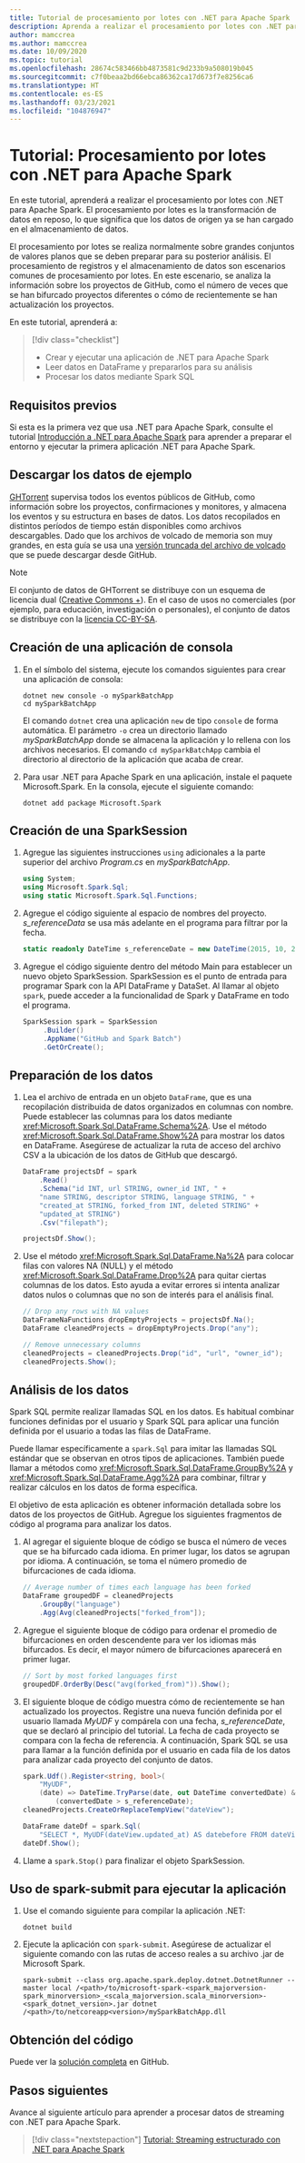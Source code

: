 ```yaml
---
title: Tutorial de procesamiento por lotes con .NET para Apache Spark
description: Aprenda a realizar el procesamiento por lotes con .NET para Apache Spark.
author: mamccrea
ms.author: mamccrea
ms.date: 10/09/2020
ms.topic: tutorial
ms.openlocfilehash: 28674c583466bb4873581c9d233b9a508019b045
ms.sourcegitcommit: c7f0beaa2bd66ebca86362ca17d673f7e8256ca6
ms.translationtype: HT
ms.contentlocale: es-ES
ms.lasthandoff: 03/23/2021
ms.locfileid: "104876947"
---
```

# <a name="tutorial-do-batch-processing-with-net-for-apache-spark"></a>Tutorial: Procesamiento por lotes con .NET para Apache Spark

En este tutorial, aprenderá a realizar el procesamiento por lotes con .NET para Apache Spark. El procesamiento por lotes es la transformación de datos en reposo, lo que significa que los datos de origen ya se han cargado en el almacenamiento de datos.

El procesamiento por lotes se realiza normalmente sobre grandes conjuntos de valores planos que se deben preparar para su posterior análisis. El procesamiento de registros y el almacenamiento de datos son escenarios comunes de procesamiento por lotes. En este escenario, se analiza la información sobre los proyectos de GitHub, como el número de veces que se han bifurcado proyectos diferentes o cómo de recientemente se han actualización los proyectos.

En este tutorial, aprenderá a:

> [!div class="checklist"]
>
> * Crear y ejecutar una aplicación de .NET para Apache Spark
> * Leer datos en DataFrame y prepararlos para su análisis
> * Procesar los datos mediante Spark SQL

## <a name="prerequisites"></a>Requisitos previos

Si esta es la primera vez que usa .NET para Apache Spark, consulte el tutorial [Introducción a .NET para Apache Spark](get-started.md) para aprender a preparar el entorno y ejecutar la primera aplicación .NET para Apache Spark.

## <a name="download-the-sample-data"></a>Descargar los datos de ejemplo

[GHTorrent](http://ghtorrent.org/) supervisa todos los eventos públicos de GitHub, como información sobre los proyectos, confirmaciones y monitores, y almacena los eventos y su estructura en bases de datos. Los datos recopilados en distintos períodos de tiempo están disponibles como archivos descargables. Dado que los archivos de volcado de memoria son muy grandes, en esta guía se usa una [versión truncada del archivo de volcado](https://github.com/dotnet/spark/tree/main/examples/Microsoft.Spark.CSharp.Examples/Sql/Batch/projects_smaller.csv) que se puede descargar desde GitHub.

> [!NOTE]
> El conjunto de datos de GHTorrent se distribuye con un esquema de licencia dual ([Creative Commons +](https://wiki.creativecommons.org/wiki/CCPlus)). En el caso de usos no comerciales (por ejemplo, para educación, investigación o personales), el conjunto de datos se distribuye con la [licencia CC-BY-SA](https://creativecommons.org/licenses/by-sa/4.0/).

## <a name="create-a-console-application"></a>Creación de una aplicación de consola

1. En el símbolo del sistema, ejecute los comandos siguientes para crear una aplicación de consola:

   ```dotnetcli
   dotnet new console -o mySparkBatchApp
   cd mySparkBatchApp
   ```

   El comando `dotnet` crea una aplicación `new` de tipo `console` de forma automática. El parámetro `-o` crea un directorio llamado *mySparkBatchApp* donde se almacena la aplicación y lo rellena con los archivos necesarios. El comando `cd mySparkBatchApp` cambia el directorio al directorio de la aplicación que acaba de crear.

1. Para usar .NET para Apache Spark en una aplicación, instale el paquete Microsoft.Spark. En la consola, ejecute el siguiente comando:

   ```dotnetcli
   dotnet add package Microsoft.Spark
   ```

## <a name="create-a-sparksession"></a>Creación de una SparkSession

1. Agregue las siguientes instrucciones `using` adicionales a la parte superior del archivo *Program.cs* en *mySparkBatchApp*.

   ```csharp
   using System;
   using Microsoft.Spark.Sql;
   using static Microsoft.Spark.Sql.Functions;
   ```

1. Agregue el código siguiente al espacio de nombres del proyecto. *s_referenceData* se usa más adelante en el programa para filtrar por la fecha.

   ```csharp
   static readonly DateTime s_referenceDate = new DateTime(2015, 10, 20);
   ```

1. Agregue el código siguiente dentro del método Main para establecer un nuevo objeto SparkSession. SparkSession es el punto de entrada para programar Spark con la API DataFrame y DataSet. Al llamar al objeto `spark`, puede acceder a la funcionalidad de Spark y DataFrame en todo el programa.

   ```csharp
   SparkSession spark = SparkSession
        .Builder()
        .AppName("GitHub and Spark Batch")
        .GetOrCreate();
   ```

## <a name="prepare-the-data"></a>Preparación de los datos

1. Lea el archivo de entrada en un objeto `DataFrame`, que es una recopilación distribuida de datos organizados en columnas con nombre. Puede establecer las columnas para los datos mediante <xref:Microsoft.Spark.Sql.DataFrame.Schema%2A>. Use el método <xref:Microsoft.Spark.Sql.DataFrame.Show%2A> para mostrar los datos en DataFrame. Asegúrese de actualizar la ruta de acceso del archivo CSV a la ubicación de los datos de GitHub que descargó.

   ```csharp
   DataFrame projectsDf = spark
       .Read()
       .Schema("id INT, url STRING, owner_id INT, " +
       "name STRING, descriptor STRING, language STRING, " +
       "created_at STRING, forked_from INT, deleted STRING" +
       "updated_at STRING")
       .Csv("filepath");

   projectsDf.Show();
   ```

1. Use el método <xref:Microsoft.Spark.Sql.DataFrame.Na%2A> para colocar filas con valores NA (NULL) y el método <xref:Microsoft.Spark.Sql.DataFrame.Drop%2A> para quitar ciertas columnas de los datos. Esto ayuda a evitar errores si intenta analizar datos nulos o columnas que no son de interés para el análisis final.

   ```csharp
   // Drop any rows with NA values
   DataFrameNaFunctions dropEmptyProjects = projectsDf.Na();
   DataFrame cleanedProjects = dropEmptyProjects.Drop("any");

   // Remove unnecessary columns
   cleanedProjects = cleanedProjects.Drop("id", "url", "owner_id");
   cleanedProjects.Show();
   ```

## <a name="analyze-the-data"></a>Análisis de los datos

Spark SQL permite realizar llamadas SQL en los datos. Es habitual combinar funciones definidas por el usuario y Spark SQL para aplicar una función definida por el usuario a todas las filas de DataFrame.

Puede llamar específicamente a `spark.Sql` para imitar las llamadas SQL estándar que se observan en otros tipos de aplicaciones. También puede llamar a métodos como <xref:Microsoft.Spark.Sql.DataFrame.GroupBy%2A> y <xref:Microsoft.Spark.Sql.DataFrame.Agg%2A> para combinar, filtrar y realizar cálculos en los datos de forma específica.

El objetivo de esta aplicación es obtener información detallada sobre los datos de los proyectos de GitHub. Agregue los siguientes fragmentos de código al programa para analizar los datos.

1. Al agregar el siguiente bloque de código se busca el número de veces que se ha bifurcado cada idioma. En primer lugar, los datos se agrupan por idioma. A continuación, se toma el número promedio de bifurcaciones de cada idioma.

   ```csharp
   // Average number of times each language has been forked
   DataFrame groupedDF = cleanedProjects
       .GroupBy("language")
       .Agg(Avg(cleanedProjects["forked_from"]);
   ```

1. Agregue el siguiente bloque de código para ordenar el promedio de bifurcaciones en orden descendente para ver los idiomas más bifurcados. Es decir, el mayor número de bifurcaciones aparecerá en primer lugar.

   ```csharp
   // Sort by most forked languages first
   groupedDF.OrderBy(Desc("avg(forked_from)")).Show();
   ```

1. El siguiente bloque de código muestra cómo de recientemente se han actualizado los proyectos. Registre una nueva función definida por el usuario llamada *MyUDF* y compárela con una fecha, *s_referenceDate*, que se declaró al principio del tutorial. La fecha de cada proyecto se compara con la fecha de referencia. A continuación, Spark SQL se usa para llamar a la función definida por el usuario en cada fila de los datos para analizar cada proyecto del conjunto de datos.

   ```csharp
   spark.Udf().Register<string, bool>(
       "MyUDF",
       (date) => DateTime.TryParse(date, out DateTime convertedDate) &&
           (convertedDate > s_referenceDate);
   cleanedProjects.CreateOrReplaceTempView("dateView");

   DataFrame dateDf = spark.Sql(
       "SELECT *, MyUDF(dateView.updated_at) AS datebefore FROM dateView");
   dateDf.Show();
   ```

1. Llame a `spark.Stop()` para finalizar el objeto SparkSession.

## <a name="use-spark-submit-to-run-your-app"></a>Uso de spark-submit para ejecutar la aplicación

1. Use el comando siguiente para compilar la aplicación .NET:

   ```dotnetcli
   dotnet build
   ```

1. Ejecute la aplicación con `spark-submit`. Asegúrese de actualizar el siguiente comando con las rutas de acceso reales a su archivo .jar de Microsoft Spark.

   ```console
   spark-submit --class org.apache.spark.deploy.dotnet.DotnetRunner --master local /<path>/to/microsoft-spark-<spark_majorversion-spark_minorversion>_<scala_majorversion.scala_minorversion>-<spark_dotnet_version>.jar dotnet /<path>/to/netcoreapp<version>/mySparkBatchApp.dll
   ```

## <a name="get-the-code"></a>Obtención del código

Puede ver la [solución completa](https://github.com/dotnet/spark/blob/main/examples/Microsoft.Spark.CSharp.Examples/Sql/Batch/GitHubProjects.cs) en GitHub.

## <a name="next-steps"></a>Pasos siguientes

Avance al siguiente artículo para aprender a procesar datos de streaming con .NET para Apache Spark.
> [!div class="nextstepaction"]
> [Tutorial: Streaming estructurado con .NET para Apache Spark](streaming.md)
